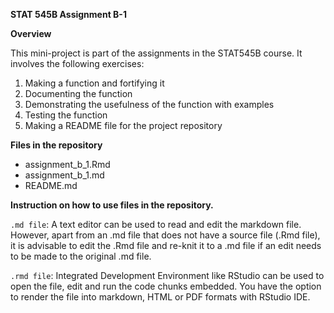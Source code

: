 
**STAT 545B Assignment B-1**

**Overview**

This mini-project is part of the assignments in the STAT545B course. It involves the following exercises:

1. Making a function and fortifying it 
2. Documenting the function 
3. Demonstrating the usefulness of the function with examples
4. Testing the function
5. Making a README file for the project repository

**Files in the repository**

+ assignment_b_1.Rmd
+ assignment_b_1.md
+ README.md

**Instruction on how to use files in the repository.**

`.md file`: A text editor can be used to read and edit the markdown file. However, apart from an .md file that does not have a source file (.Rmd file), it is advisable to edit the .Rmd file and re-knit it to a .md file if an edit needs to be made to the original .md file.

`.rmd file`: Integrated Development Environment like RStudio can be used to open the file, edit and run the code chunks embedded. You have the option to render the file into markdown, HTML or PDF formats with RStudio IDE.
